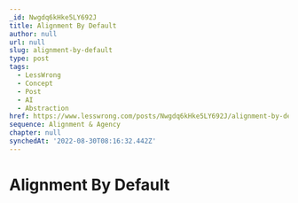 ```yaml
---
_id: Nwgdq6kHke5LY692J
title: Alignment By Default
author: null
url: null
slug: alignment-by-default
type: post
tags:
  - LessWrong
  - Concept
  - Post
  - AI
  - Abstraction
href: https://www.lesswrong.com/posts/Nwgdq6kHke5LY692J/alignment-by-default
sequence: Alignment & Agency
chapter: null
synchedAt: '2022-08-30T08:16:32.442Z'
---
```


# Alignment By Default
